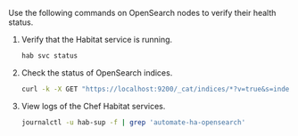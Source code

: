 Use the following commands on OpenSearch nodes to verify their health status.

1. Verify that the Habitat service is running.

    ```sh
    hab svc status
    ```

1. Check the status of OpenSearch indices.

    ```sh
    curl -k -X GET "https://localhost:9200/_cat/indices/*?v=true&s=index&pretty" -u admin:admin
    ```

1. View logs of the Chef Habitat services.

    ```sh
    journalctl -u hab-sup -f | grep 'automate-ha-opensearch'
    ```

